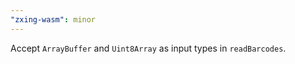 ```yaml
---
"zxing-wasm": minor
---
```


Accept `ArrayBuffer` and `Uint8Array` as input types in `readBarcodes`.
